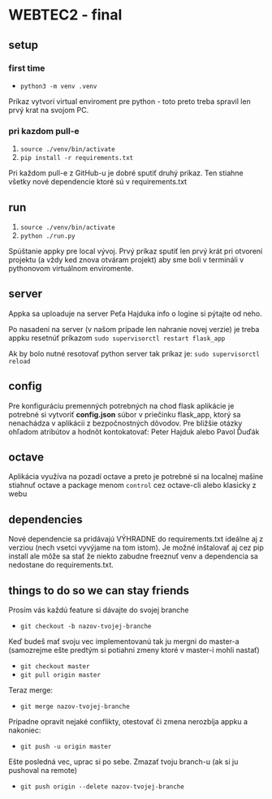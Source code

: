 # WEBTEC2 - final

## setup

### first time
* `python3 -m venv .venv`

Príkaz vytvorí virtual enviroment pre python - toto preto treba spravil len prvý krat na svojom PC.

### pri kazdom pull-e
1. `source ./venv/bin/activate`
2. `pip install -r requirements.txt`

Pri každom pull-e z GitHub-u je dobré sputiť druhý príkaz. Ten stiahne všetky nové dependencie ktoré sú v requirements.txt

## run

1. `source ./venv/bin/activate`
2. `python ./run.py`

Spúštanie appky pre local vývoj. Prvý príkaz sputiť len prvý krát pri otvorení projektu (a vždy ked znova otváram projekt) aby sme boli v termináli v pythonovom virtuálnom enviromente.

## server

Appka sa uploaduje na server Peťa Hajduka info o logine si pýtajte od neho.

Po nasadení na server (v našom prípade len nahranie novej verzie) je treba appku resetnúť príkazom `sudo supervisorctl restart flask_app`

Ak by bolo nutné resotovať python server tak príkaz je: `sudo supervisorctl reload`


## config

Pre konfiguráciu premenných potrebných na chod flask aplikácie je potrebné si vytvoriť __config.json__ súbor v priečinku flask_app, ktorý sa nenachádza v aplikácii z bezpočnostných dôvodov. Pre bližšie otázky ohľadom atribútov a hodnôt kontokatovať: Peter Hajduk alebo Pavol Ďuďák

## octave

Aplikácia využíva na pozadí octave a preto je potrebné si na localnej mašine stiahnuť octave a package menom `control` cez octave-cli alebo klasicky z webu

## dependencies

Nové dependencie sa pridávajú VÝHRADNE do requirements.txt ideálne aj z verziou (nech vsetci vyvýjame na tom istom). 
Je možné inštalovať aj cez pip install ale môže sa stať že niekto zabudne freeznuť venv a dependencia sa nedostane do requirements.txt.

## things to do so we can stay friends

Prosím vás každú feature si dávajte do svojej branche

* `git checkout -b nazov-tvojej-branche`

Keď budeš mať svoju vec implementovanú tak ju mergni do master-a (samozrejme ešte predtým si potiahni zmeny ktoré v master-i mohli nastať)

* `git checkout master`
* `git pull origin master`

Teraz merge:

* `git merge nazov-tvojej-branche`

Prípadne opravit nejaké conflikty, otestovať či zmena nerozbíja appku a nakoniec:

* `git push -u origin master`

Ešte posledná vec, uprac si po sebe. Zmazať tvoju branch-u (ak si ju pushoval na remote)

* `git push origin --delete nazov-tvojej-branche`
